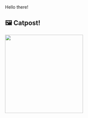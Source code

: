Hello there!



## 🖼️ Catpost!

<sub>
    <img src="https://cdn2.thecatapi.com/images/de.jpg" height="256">
</sub>

